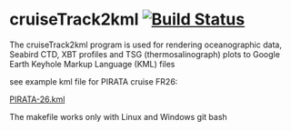 # cruiseTrack2kml [![Build Status](https://travis-ci.com/jgrelet/cruiseTrack2kml.svg?branch=master)](https://travis-ci.com/jgrelet/cruiseTrack2kml)

The cruiseTrack2kml program is used for rendering oceanographic data, Seabird CTD, XBT profiles and TSG (thermosalinograph) plots to Google Earth Keyhole Markup Language (KML) files

see example kml file for PIRATA cruise FR26:

[PIRATA-26.kml](http://www.brest.ird.fr/pirata/images/cruise_tracks/pirata-fr26.kml)

The makefile works only with Linux and Windows git bash
